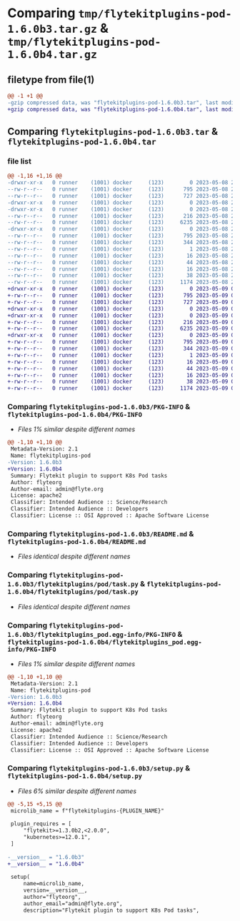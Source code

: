 # Comparing `tmp/flytekitplugins-pod-1.6.0b3.tar.gz` & `tmp/flytekitplugins-pod-1.6.0b4.tar.gz`

## filetype from file(1)

```diff
@@ -1 +1 @@
-gzip compressed data, was "flytekitplugins-pod-1.6.0b3.tar", last modified: Mon May  8 20:18:42 2023, max compression
+gzip compressed data, was "flytekitplugins-pod-1.6.0b4.tar", last modified: Tue May  9 00:42:35 2023, max compression
```

## Comparing `flytekitplugins-pod-1.6.0b3.tar` & `flytekitplugins-pod-1.6.0b4.tar`

### file list

```diff
@@ -1,16 +1,16 @@
-drwxr-xr-x   0 runner    (1001) docker     (123)        0 2023-05-08 20:18:42.636869 flytekitplugins-pod-1.6.0b3/
--rw-r--r--   0 runner    (1001) docker     (123)      795 2023-05-08 20:18:42.632869 flytekitplugins-pod-1.6.0b3/PKG-INFO
--rw-r--r--   0 runner    (1001) docker     (123)      727 2023-05-08 20:18:20.000000 flytekitplugins-pod-1.6.0b3/README.md
-drwxr-xr-x   0 runner    (1001) docker     (123)        0 2023-05-08 20:18:42.632869 flytekitplugins-pod-1.6.0b3/flytekitplugins/
-drwxr-xr-x   0 runner    (1001) docker     (123)        0 2023-05-08 20:18:42.632869 flytekitplugins-pod-1.6.0b3/flytekitplugins/pod/
--rw-r--r--   0 runner    (1001) docker     (123)      216 2023-05-08 20:18:20.000000 flytekitplugins-pod-1.6.0b3/flytekitplugins/pod/__init__.py
--rw-r--r--   0 runner    (1001) docker     (123)     6235 2023-05-08 20:18:20.000000 flytekitplugins-pod-1.6.0b3/flytekitplugins/pod/task.py
-drwxr-xr-x   0 runner    (1001) docker     (123)        0 2023-05-08 20:18:42.632869 flytekitplugins-pod-1.6.0b3/flytekitplugins_pod.egg-info/
--rw-r--r--   0 runner    (1001) docker     (123)      795 2023-05-08 20:18:42.000000 flytekitplugins-pod-1.6.0b3/flytekitplugins_pod.egg-info/PKG-INFO
--rw-r--r--   0 runner    (1001) docker     (123)      344 2023-05-08 20:18:42.000000 flytekitplugins-pod-1.6.0b3/flytekitplugins_pod.egg-info/SOURCES.txt
--rw-r--r--   0 runner    (1001) docker     (123)        1 2023-05-08 20:18:42.000000 flytekitplugins-pod-1.6.0b3/flytekitplugins_pod.egg-info/dependency_links.txt
--rw-r--r--   0 runner    (1001) docker     (123)       16 2023-05-08 20:18:42.000000 flytekitplugins-pod-1.6.0b3/flytekitplugins_pod.egg-info/namespace_packages.txt
--rw-r--r--   0 runner    (1001) docker     (123)       44 2023-05-08 20:18:42.000000 flytekitplugins-pod-1.6.0b3/flytekitplugins_pod.egg-info/requires.txt
--rw-r--r--   0 runner    (1001) docker     (123)       16 2023-05-08 20:18:42.000000 flytekitplugins-pod-1.6.0b3/flytekitplugins_pod.egg-info/top_level.txt
--rw-r--r--   0 runner    (1001) docker     (123)       38 2023-05-08 20:18:42.636869 flytekitplugins-pod-1.6.0b3/setup.cfg
--rw-r--r--   0 runner    (1001) docker     (123)     1174 2023-05-08 20:18:37.000000 flytekitplugins-pod-1.6.0b3/setup.py
+drwxr-xr-x   0 runner    (1001) docker     (123)        0 2023-05-09 00:42:35.716766 flytekitplugins-pod-1.6.0b4/
+-rw-r--r--   0 runner    (1001) docker     (123)      795 2023-05-09 00:42:35.716766 flytekitplugins-pod-1.6.0b4/PKG-INFO
+-rw-r--r--   0 runner    (1001) docker     (123)      727 2023-05-09 00:42:15.000000 flytekitplugins-pod-1.6.0b4/README.md
+drwxr-xr-x   0 runner    (1001) docker     (123)        0 2023-05-09 00:42:35.716766 flytekitplugins-pod-1.6.0b4/flytekitplugins/
+drwxr-xr-x   0 runner    (1001) docker     (123)        0 2023-05-09 00:42:35.716766 flytekitplugins-pod-1.6.0b4/flytekitplugins/pod/
+-rw-r--r--   0 runner    (1001) docker     (123)      216 2023-05-09 00:42:15.000000 flytekitplugins-pod-1.6.0b4/flytekitplugins/pod/__init__.py
+-rw-r--r--   0 runner    (1001) docker     (123)     6235 2023-05-09 00:42:15.000000 flytekitplugins-pod-1.6.0b4/flytekitplugins/pod/task.py
+drwxr-xr-x   0 runner    (1001) docker     (123)        0 2023-05-09 00:42:35.716766 flytekitplugins-pod-1.6.0b4/flytekitplugins_pod.egg-info/
+-rw-r--r--   0 runner    (1001) docker     (123)      795 2023-05-09 00:42:35.000000 flytekitplugins-pod-1.6.0b4/flytekitplugins_pod.egg-info/PKG-INFO
+-rw-r--r--   0 runner    (1001) docker     (123)      344 2023-05-09 00:42:35.000000 flytekitplugins-pod-1.6.0b4/flytekitplugins_pod.egg-info/SOURCES.txt
+-rw-r--r--   0 runner    (1001) docker     (123)        1 2023-05-09 00:42:35.000000 flytekitplugins-pod-1.6.0b4/flytekitplugins_pod.egg-info/dependency_links.txt
+-rw-r--r--   0 runner    (1001) docker     (123)       16 2023-05-09 00:42:35.000000 flytekitplugins-pod-1.6.0b4/flytekitplugins_pod.egg-info/namespace_packages.txt
+-rw-r--r--   0 runner    (1001) docker     (123)       44 2023-05-09 00:42:35.000000 flytekitplugins-pod-1.6.0b4/flytekitplugins_pod.egg-info/requires.txt
+-rw-r--r--   0 runner    (1001) docker     (123)       16 2023-05-09 00:42:35.000000 flytekitplugins-pod-1.6.0b4/flytekitplugins_pod.egg-info/top_level.txt
+-rw-r--r--   0 runner    (1001) docker     (123)       38 2023-05-09 00:42:35.716766 flytekitplugins-pod-1.6.0b4/setup.cfg
+-rw-r--r--   0 runner    (1001) docker     (123)     1174 2023-05-09 00:42:30.000000 flytekitplugins-pod-1.6.0b4/setup.py
```

### Comparing `flytekitplugins-pod-1.6.0b3/PKG-INFO` & `flytekitplugins-pod-1.6.0b4/PKG-INFO`

 * *Files 1% similar despite different names*

```diff
@@ -1,10 +1,10 @@
 Metadata-Version: 2.1
 Name: flytekitplugins-pod
-Version: 1.6.0b3
+Version: 1.6.0b4
 Summary: Flytekit plugin to support K8s Pod tasks
 Author: flyteorg
 Author-email: admin@flyte.org
 License: apache2
 Classifier: Intended Audience :: Science/Research
 Classifier: Intended Audience :: Developers
 Classifier: License :: OSI Approved :: Apache Software License
```

### Comparing `flytekitplugins-pod-1.6.0b3/README.md` & `flytekitplugins-pod-1.6.0b4/README.md`

 * *Files identical despite different names*

### Comparing `flytekitplugins-pod-1.6.0b3/flytekitplugins/pod/task.py` & `flytekitplugins-pod-1.6.0b4/flytekitplugins/pod/task.py`

 * *Files identical despite different names*

### Comparing `flytekitplugins-pod-1.6.0b3/flytekitplugins_pod.egg-info/PKG-INFO` & `flytekitplugins-pod-1.6.0b4/flytekitplugins_pod.egg-info/PKG-INFO`

 * *Files 1% similar despite different names*

```diff
@@ -1,10 +1,10 @@
 Metadata-Version: 2.1
 Name: flytekitplugins-pod
-Version: 1.6.0b3
+Version: 1.6.0b4
 Summary: Flytekit plugin to support K8s Pod tasks
 Author: flyteorg
 Author-email: admin@flyte.org
 License: apache2
 Classifier: Intended Audience :: Science/Research
 Classifier: Intended Audience :: Developers
 Classifier: License :: OSI Approved :: Apache Software License
```

### Comparing `flytekitplugins-pod-1.6.0b3/setup.py` & `flytekitplugins-pod-1.6.0b4/setup.py`

 * *Files 6% similar despite different names*

```diff
@@ -5,15 +5,15 @@
 microlib_name = f"flytekitplugins-{PLUGIN_NAME}"
 
 plugin_requires = [
     "flytekit>=1.3.0b2,<2.0.0",
     "kubernetes>=12.0.1",
 ]
 
-__version__ = "1.6.0b3"
+__version__ = "1.6.0b4"
 
 setup(
     name=microlib_name,
     version=__version__,
     author="flyteorg",
     author_email="admin@flyte.org",
     description="Flytekit plugin to support K8s Pod tasks",
```

